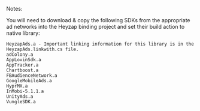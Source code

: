 ﻿Notes:

You will need to download & copy the following SDKs from the appropriate ad networks into the Heyzap binding project and set their build action to native library:

	HeyzapAds.a - Important linking information for this library is in the HeyzapAds.linkwith.cs file.
	adColony.a
	AppLovinSdk.a
	AppTracker.a
	Chartboost.a
	FBAudienceNetwork.a
	GoogleMobileAds.a
	HyprMX.a
	InMobi-5.1.1.a
	UnityAds.a
	VungleSDK.a
